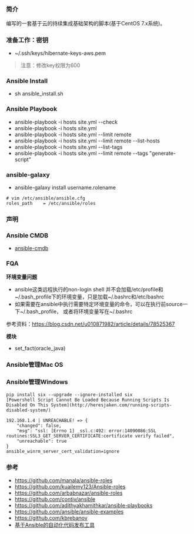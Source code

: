 ##

### 简介
编写的一套基于云的持续集成基础架构的脚本(基于CentOS 7.x系统)。

### 准备工作：密钥
- ~/.ssh/keys/hibernate-keys-aws.pem
> 注意：修改key权限为600
### Ansible Install
- sh ansible_install.sh

### Ansible Playbook
- ansible-playbook -i hosts site.yml --check
- ansible-playbook -i hosts site.yml
- ansible-playbook -i hosts site.yml --limit remote
- ansible-playbook -i hosts site.yml --limit remote --list-hosts
- ansible-playbook -i hosts site.yml --list-tags
- ansible-playbook -i hosts site.yml --limit remote --tags "generate-script"

### ansible-galaxy
- ansible-galaxy install username.rolename
```
# vim /etc/ansible/ansible.cfg
roles_path    = /etc/ansible/roles
```
### 声明
### Ansible CMDB
- [ansible-cmdb](https://github.com/fboender/ansible-cmdb)
### FQA
**环境变量问题**
- ansible这类远程执行的non-login shell 并不会加载/etc/profile和~/.bash_profile下的环境变量，只是加载~/.bashrc和/etc/bashrc
- 如果需要在ansible中执行需要特定环境变量的命令，可以在执行前source一下~/.bash_profile， 或者将环境变量写在~/.bashrc

参考资料：https://blog.csdn.net/u010871982/article/details/78525367

**模块**
- set_fact(oracle_java)
### Ansible管理Mac OS
### Ansible管理Windows
```
pip install six --upgrade --ignore-installed six
[Powershell Script Cannot Be Loaded Because Running Scripts Is Disabled On This System](http://heresjaken.com/running-scripts-disabled-system/)

192.168.1.4 | UNREACHABLE! => {
    "changed": false,
    "msg": "ssl: [Errno 1] _ssl.c:492: error:14090086:SSL routines:SSL3_GET_SERVER_CERTIFICATE:certificate verify failed",
    "unreachable": true
}
ansible_winrm_server_cert_validation=ignore

```
### 参考
- https://github.com/manala/ansible-roles
- https://github.com/kuailemy123/Ansible-roles
- https://github.com/arbabnazar/ansible-roles
- https://github.com/contiv/ansible
- https://github.com/adithyakhamithkar/ansible-playbooks
- https://github.com/ansible/ansible-examples
- https://github.com/kbrebanov
- [基于Ansible的自动化代码发布工具](https://github.com/geekwolf/flamingo)
